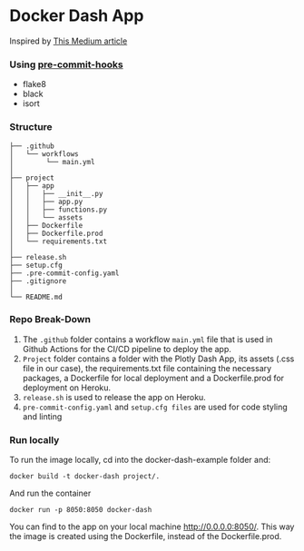 # Docker Dash App
<!-- A simple design for a plotly-dash app with sklearn running within a docker container deployed to [Heroku]() using CI/CD. [![Continuous Integration and Delivery](https://github.com/ROpdam/docker-dash-example/actions/workflows/main.yml/badge.svg?branch=master)](https://github.com/ROpdam/docker-dash-example/actions/workflows/main.yml)  -->
 
Inspired by [This Medium article](https://towardsdatascience.com/deploy-containeriazed-plotly-dash-app-to-heroku-with-ci-cd-f82ca833375c)
 
### Using [pre-commit-hooks](https://pre-commit.com/)
- flake8 
- black
- isort

### Structure
```
├── .github
│   └── workflows
│        └── main.yml
│
├── project
│   ├── app
│   │   ├── __init__.py
│   │   ├── app.py
│   │   ├── functions.py
│   │   └── assets
│   ├── Dockerfile
│   ├── Dockerfile.prod
│   └── requirements.txt
│
├── release.sh
├── setup.cfg
├── .pre-commit-config.yaml
├── .gitignore
│
└── README.md
```
### Repo Break-Down
1. The `.github` folder contains a workflow `main.yml` file that is used in Github Actions for the CI/CD pipeline to deploy the app.
2. `Project` folder contains a folder with the Plotly Dash App, its assets (.css file in our case), the requirements.txt file containing the necessary packages, a Dockerfile for local deployment and a Dockerfile.prod for deployment on Heroku.
3. `release.sh` is used to release the app on Heroku.
4. `pre-commit-config.yaml` and `setup.cfg files` are used for code styling and linting



### Run locally
To run the image locally, cd into the docker-dash-example folder and:
```
docker build -t docker-dash project/.
```
And run the container
```
docker run -p 8050:8050 docker-dash
```
You can find to the app on your local machine http://0.0.0.0:8050/. This way the image is created using the Dockerfile, instead of the Dockerfile.prod.